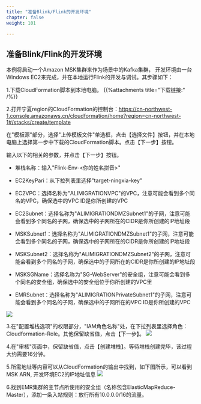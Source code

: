 ```yaml
---
title: "准备Blink/Flink的开发环境"
chapter: false
weight: 101

---
```



## 准备Blink/Flink的开发环境

本例将启动一个Amazon MSK集群来作为场景中的Kafka集群， 开发环境由一台Windows EC2来完成，并在本地运行Flink的开发与调试。其步骤如下：

1.下载CloudFormation脚本到本地电脑。
{{%attachments title="下载链接:" /%}}

2.打开宁夏region的CloudFormation的控制台：https://cn-northwest-1.console.amazonaws.cn/cloudformation/home?region=cn-northwest-1#/stacks/create/template

在"模板源"部分，选择"上传模板文件"单选框，点击【选择文件】按钮，并在本地电脑上选择第一步中下载的CloudFormation脚本。点击【下一步】按钮。

输入以下的相关的参数，并点击【下一步】按钮。

* 堆栈名称：输入"Flink-Env-<你的姓名拼音>"

* EC2KeyPari：从下拉列表里选择"target-ningxia-key"

* EC2VPC：选择名称为"ALIMIGRATIONVPC"的VPC，注意可能会看到多个同名的VPC，确保选中的VPC ID是你所创建的VPC

* EC2Subnet：选择名称为"ALIMIGRATIONDMZSubnet1"的子网，注意可能会看到多个同名的子网，确保选中的子网所在的CIDR是你所创建的IP地址段

* MSKSubnet1：选择名称为"ALIMIGRATIONDMZSubnet1"的子网，注意可能会看到多个同名的子网，确保选中的子网所在的CIDR是你所创建的IP地址段

* MSKSubnet2：选择名称为"ALIMIGRATIONDMZSubnet2"的子网，注意可能会看到多个同名的子网，确保选中的子网所在的CIDR是你所创建的IP地址段

* MSKSGName：选择名称为"SG-WebServer"的安全组，注意可能会看到多个同名的安全组，确保选中的安全组位于你所创建的VPC里

* EMRSubnet：选择名称为"ALIMIGRATIONPrivateSubnet1"的子网，注意可能会看到多个同名的子网，确保选中的子网所在的VPC ID是你所创建的VPC

![](/images/BlinkToFlink/prepareFlinkEnv1.png)

3.在"配置堆栈选项"的权限部分，"IAM角色名称"处，在下拉列表里选择角色：Cloudformation-Role。其他保留缺省值，点击【下一步】。
![](/images/BlinkToFlink/createStackStep3.png)

4.在"审核"页面中，保留缺省值，点击【创建堆栈】。等待堆栈创建完毕，该过程大约需要16分钟。

5.所需地址等内容可以从CloudFormation的输出中找到，如下图所示，可以看到MSK ARN, 开发环境EC2的IP地址信息
![](/images/BlinkToFlink/1011.png)

6.找到EMR集群的主节点所使用的安全组（名称包含ElasticMapReduce-Master），添加一条入站规则：放行所有10.0.0.0/16的流量。
